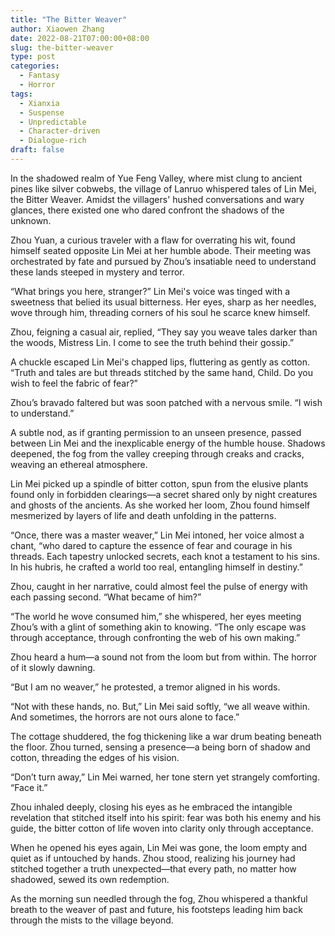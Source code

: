 ```yaml
---
title: "The Bitter Weaver"
author: Xiaowen Zhang
date: 2022-08-21T07:00:00+08:00
slug: the-bitter-weaver
type: post
categories:
  - Fantasy
  - Horror
tags:
  - Xianxia
  - Suspense
  - Unpredictable
  - Character-driven
  - Dialogue-rich
draft: false
---
```


In the shadowed realm of Yue Feng Valley, where mist clung to ancient pines like silver cobwebs, the village of Lanruo whispered tales of Lin Mei, the Bitter Weaver. Amidst the villagers' hushed conversations and wary glances, there existed one who dared confront the shadows of the unknown.

Zhou Yuan, a curious traveler with a flaw for overrating his wit, found himself seated opposite Lin Mei at her humble abode. Their meeting was orchestrated by fate and pursued by Zhou’s insatiable need to understand these lands steeped in mystery and terror.

“What brings you here, stranger?” Lin Mei's voice was tinged with a sweetness that belied its usual bitterness. Her eyes, sharp as her needles, wove through him, threading corners of his soul he scarce knew himself.

Zhou, feigning a casual air, replied, “They say you weave tales darker than the woods, Mistress Lin. I come to see the truth behind their gossip.”

A chuckle escaped Lin Mei's chapped lips, fluttering as gently as cotton. “Truth and tales are but threads stitched by the same hand, Child. Do you wish to feel the fabric of fear?”

Zhou’s bravado faltered but was soon patched with a nervous smile. “I wish to understand.”

A subtle nod, as if granting permission to an unseen presence, passed between Lin Mei and the inexplicable energy of the humble house. Shadows deepened, the fog from the valley creeping through creaks and cracks, weaving an ethereal atmosphere.

Lin Mei picked up a spindle of bitter cotton, spun from the elusive plants found only in forbidden clearings—a secret shared only by night creatures and ghosts of the ancients. As she worked her loom, Zhou found himself mesmerized by layers of life and death unfolding in the patterns.

“Once, there was a master weaver,” Lin Mei intoned, her voice almost a chant, “who dared to capture the essence of fear and courage in his threads. Each tapestry unlocked secrets, each knot a testament to his sins. In his hubris, he crafted a world too real, entangling himself in destiny.”

Zhou, caught in her narrative, could almost feel the pulse of energy with each passing second. “What became of him?”

“The world he wove consumed him,” she whispered, her eyes meeting Zhou’s with a glint of something akin to knowing. “The only escape was through acceptance, through confronting the web of his own making.”

Zhou heard a hum—a sound not from the loom but from within. The horror of it slowly dawning.

“But I am no weaver,” he protested, a tremor aligned in his words.

“Not with these hands, no. But,” Lin Mei said softly, “we all weave within. And sometimes, the horrors are not ours alone to face.”

The cottage shuddered, the fog thickening like a war drum beating beneath the floor. Zhou turned, sensing a presence—a being born of shadow and cotton, threading the edges of his vision.

“Don’t turn away,” Lin Mei warned, her tone stern yet strangely comforting. “Face it.”

Zhou inhaled deeply, closing his eyes as he embraced the intangible revelation that stitched itself into his spirit: fear was both his enemy and his guide, the bitter cotton of life woven into clarity only through acceptance.

When he opened his eyes again, Lin Mei was gone, the loom empty and quiet as if untouched by hands. Zhou stood, realizing his journey had stitched together a truth unexpected—that every path, no matter how shadowed, sewed its own redemption.

As the morning sun needled through the fog, Zhou whispered a thankful breath to the weaver of past and future, his footsteps leading him back through the mists to the village beyond.